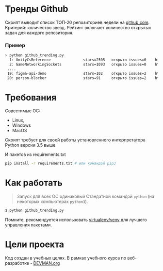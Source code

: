 # Тренды Github

Скрипт выводит список ТОП-20 репозиториев недели на [github.com](https://github.com). Критерий: количество звезд.
 Рейтинг включает количество открытых задач для каждого репозитория.

### Пример

```bash
> python github_trending.py
  1: UnityCsReference               stars=2505   открыто issues=0    https://github.com/Unity-Technologies/UnityCsReference
  2: GameNetworkingSockets          stars=1093   открыто issues=0    https://github.com/ValveSoftware/GameNetworkingSockets
 ....
 19: figma-api-demo                 stars=102    открыто issues=2    https://github.com/figma/figma-api-demo
 20: person-blocker                 stars=91     открыто issues=2    https://github.com/minimaxir/person-blocker
```
# Требования
Совестимые OC:
* Linux,
* Windows
* MacOS

Скрипт требует для своей работы установленного интерпретатора Python версии 3.5 выше

И  пакетов из requirements.txt
```bash
pip install -r requirements.txt # или командой pip3
```

# Как работать
> Запуск для всех ОС одинаковый
Стандатной командой `python` (на некоторых компьютерах `python3`).
```bash
$ python github_trending.py
```

Помните, рекомендуется использовать [virtualenv/venv](https://devman.org/encyclopedia/pip/pip_virtualenv/) для лучшего управления пакетами.

# Цели проекта

Код создан в учебных целях. В рамках учебного курса по веб-разработке - [DEVMAN.org](https://devman.org)
